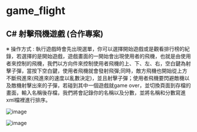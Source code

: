 # game_flight

C# 射擊飛機遊戲 (合作專案) 
--
※ 操作方式 : 執行遊戲時會先出現選單，你可以選擇開始遊戲或是觀看排行榜的紀錄，若選擇的是開始遊戲，遊戲畫面的一開始會出現使用者的飛機，也就是由使用者來控制的飛機，我們以方向件來控制使用者飛機的上、下、左、右，空白鍵為射擊子彈，當按下空白鍵，使用者飛機就會發射飛彈;同時，敵方飛機也開始從上方不斷飛進來(飛進來的速度以亂數決定)，並且射擊子彈；使用者飛機要閃避敵機以及敵機射擊出來的子彈，若碰到其中一個遊戲就game over，並切換頁面到存檔的畫面，輸入名稱後存檔，我們將會記錄你的名稱以及分數，並將名稱和分數寫進xml檔裡進行排序。

![image](https://github.com/chuedelilah/game_flight/tree/master/image_forReadme/i1.png)

![image](https://github.com/chuedelilah/game_flight/tree/master/image_forReadme/i2.png)
